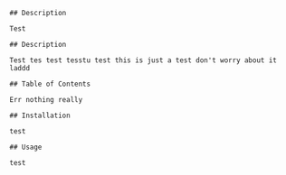 
    ## Description

    Test

    ## Description

    Test tes test tesstu test this is just a test don't worry about it laddd
    
    ## Table of Contents

    Err nothing really

    ## Installation
    
    test
    
    ## Usage

    test

    